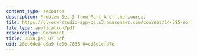 ```yaml
---
content_type: resource
description: Problem Set 3 from Part A of the course.
file: https://ol-ocw-studio-app-qa.s3.amazonaws.com/courses/14-385-nonlinear-econometric-analysis-fall-2007/28de6de8e9a9fd00783564cd8e1cfd7e_385a_ps3_07.pdf
file_type: application/pdf
resourcetype: Document
title: 385a_ps3_07.pdf
uid: 28de6de8-e9a9-fd00-7835-64cd8e1cfd7e
---
```

